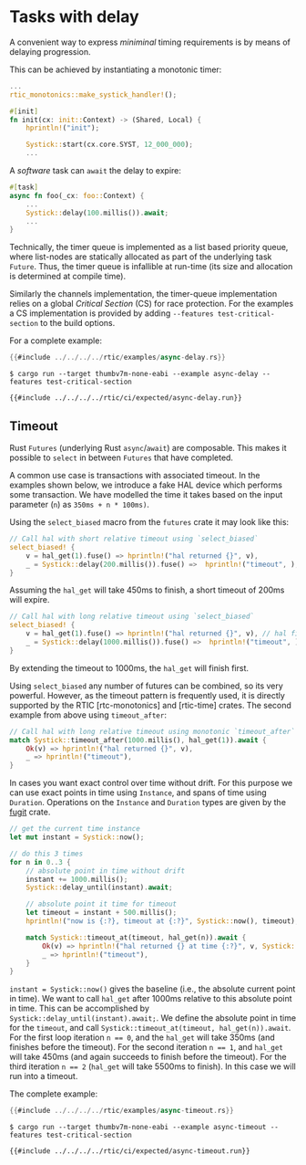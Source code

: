 # Tasks with delay

A convenient way to express *miniminal* timing requirements is by means of delaying progression. 

This can be achieved by instantiating a monotonic timer:

``` rust
...
rtic_monotonics::make_systick_handler!();

#[init]
fn init(cx: init::Context) -> (Shared, Local) {
    hprintln!("init");

    Systick::start(cx.core.SYST, 12_000_000);
    ...
```

A *software* task can `await` the delay to expire:

``` rust
#[task]
async fn foo(_cx: foo::Context) {
    ...
    Systick::delay(100.millis()).await;
    ...
}

```

Technically, the timer queue is implemented as a list based priority queue, where list-nodes are statically allocated as part of the underlying task `Future`. Thus, the timer queue is infallible at run-time (its size and allocation is determined at compile time).

Similarly the channels implementation, the timer-queue implementation relies on a global *Critical Section* (CS) for race protection. For the examples a CS implementation is provided by adding `--features test-critical-section` to the build options.

For a complete example:

``` rust
{{#include ../../../../rtic/examples/async-delay.rs}}
```

``` console
$ cargo run --target thumbv7m-none-eabi --example async-delay --features test-critical-section 
```

``` console
{{#include ../../../../rtic/ci/expected/async-delay.run}}
```

## Timeout

Rust `Futures` (underlying Rust `async`/`await`) are composable. This makes it possible to `select` in between `Futures` that have completed.

A common use case is transactions with associated timeout. In the examples shown below, we introduce a fake HAL device which performs some transaction. We have modelled the time it takes based on the input parameter (`n`) as `350ms + n * 100ms)`. 

Using the `select_biased` macro from the `futures` crate it may look like this:

``` rust
// Call hal with short relative timeout using `select_biased`
select_biased! {
    v = hal_get(1).fuse() => hprintln!("hal returned {}", v),
    _ = Systick::delay(200.millis()).fuse() =>  hprintln!("timeout", ), // this will finish first
}
```

Assuming the `hal_get` will take 450ms to finish, a short timeout of 200ms will expire.

``` rust
// Call hal with long relative timeout using `select_biased`
select_biased! {
    v = hal_get(1).fuse() => hprintln!("hal returned {}", v), // hal finish first
    _ = Systick::delay(1000.millis()).fuse() =>  hprintln!("timeout", ),
}
```

By extending the timeout to 1000ms, the `hal_get` will finish first.

Using `select_biased` any number of futures can be combined, so its very powerful. However, as the timeout pattern is frequently used, it is directly supported by the RTIC [rtc-monotonics] and [rtic-time] crates. The second example from above using `timeout_after`:

``` rust
// Call hal with long relative timeout using monotonic `timeout_after`
match Systick::timeout_after(1000.millis(), hal_get(1)).await {
    Ok(v) => hprintln!("hal returned {}", v),
    _ => hprintln!("timeout"),
}
```

In cases you want exact control over time without drift. For this purpose we can use exact points in time using `Instance`, and spans of time using `Duration`. Operations on the `Instance` and `Duration` types are given by the [fugit] crate.

[fugit]: https://crates.io/crates/fugit

``` rust
// get the current time instance
let mut instant = Systick::now();

// do this 3 times
for n in 0..3 {
    // absolute point in time without drift
    instant += 1000.millis();
    Systick::delay_until(instant).await;

    // absolute point it time for timeout
    let timeout = instant + 500.millis();
    hprintln!("now is {:?}, timeout at {:?}", Systick::now(), timeout);

    match Systick::timeout_at(timeout, hal_get(n)).await {
        Ok(v) => hprintln!("hal returned {} at time {:?}", v, Systick::now()),
        _ => hprintln!("timeout"),
    }
}
```

`instant = Systick::now()` gives the baseline (i.e., the absolute current point in time). We want to call `hal_get` after 1000ms relative to this absolute point in time. This can be accomplished by `Systick::delay_until(instant).await;`. We define the absolute point in time for the `timeout`, and call `Systick::timeout_at(timeout, hal_get(n)).await`. For the first loop iteration `n == 0`, and the `hal_get` will take 350ms (and finishes before the timeout). For the second iteration `n == 1`, and `hal_get` will take 450ms (and again succeeds to finish before the timeout).  For the third iteration `n == 2` (`hal_get` will take 5500ms to finish). In this case we will run into a timeout.


The complete example:

``` rust
{{#include ../../../../rtic/examples/async-timeout.rs}}
```

``` console
$ cargo run --target thumbv7m-none-eabi --example async-timeout --features test-critical-section 
```

``` console
{{#include ../../../../rtic/ci/expected/async-timeout.run}}
```

